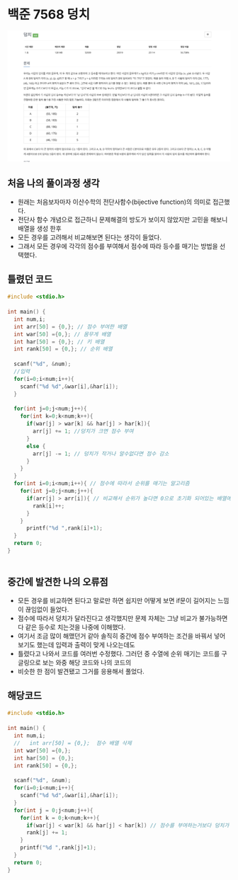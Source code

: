 # 백준 7568 덩치

![ex_screenshot](./img/size.png)

## 처음 나의 풀이과정 생각
 - 원래는 처음보자마자 이산수학의 전단사함수(bijective function)의 의미로 접근했다.<br>
 - 전단사 함수 개념으로 접근하니 문제해결의 방도가 보이지 않았지만 고민을 해보니 배열을 생성 한후<br>
 - 모든 경우를 고려해서 비교해보면 된다는 생각이 들었다.<br>
 - 그래서 모든 경우에 각각의 점수를 부여해서 점수에 따라 등수를 매기는 방법을 선택했다.<br>
 
## 틀렸던 코드 
~~~C
#include <stdio.h>

int main() {
  int num,i;
  int arr[50] = {0,}; // 점수 부여한 배열
  int war[50] ={0,}; // 몸무게 배열
  int har[50] = {0,}; // 키 배열
  int rank[50] = {0,}; // 순위 배열

  scanf("%d", &num);
  //입력
  for(i=0;i<num;i++){
    scanf("%d %d",&war[i],&har[i]);
  }
  
  for(int j=0;j<num;j++){
    for(int k=0;k<num;k++){
      if(war[j] > war[k] && har[j] > har[k]){
        arr[j] += 1; //덩치가 크면 점수 부여
      }
      else {
        arr[j] -= 1; // 덩치가 작거나 알수없다면 점수 감소
      }
    }
  }
  for(int i=0;i<num;i++){ // 점수에 따라서 순위를 매기는 알고리즘
    for(int j=0;j<num;j++){
      if(arr[j] > arr[i]){ // 비교해서 순위가 높다면 0으로 초기화 되어있는 배열에 점수를 부여해서 순위 up(버블정렬과 비슷한 개념)
        rank[i]++;
      }
    }
      printf("%d ",rank[i]+1);
  }
  return 0;
}
  

~~~

## 중간에 발견한 나의 오류점
  - 모든 경우를 비교하면 된다고 말로만 하면 쉽지만 어떻게 보면 if문이 길어지는 느낌이 끊임없이 들었다.<br>
  - 점수에 따라서 덩치가 달라진다고 생각했지만 문제 자체는 그냥 비교가 불가능하면 다 같은 등수로 치는것을 나중에 이해했다.<br>
  - 여기서 조금 많이 해맸던거 같아 솔직히 중간에 점수 부여하는 조건을 바꿔서 넣어보기도 했는데 입력과 출력이 맞게 나오는데도 <br>
  - 틀렸다고 나와서 코드를 여러번 수정했다. 그러던 중 수열에 순위 매기는 코드를 구글링으로 보는 와중 해당 코드와 나의 코드의 <br>
  - 비슷한 한 점이 발견됐고 그거를 응용해서 풀었다.
  
## 해당코드
~~~C
#include <stdio.h>

int main() {
  int num,i;
  //   int arr[50] = {0,};  점수 배열 삭제 
  int war[50] ={0,};
  int har[50] = {0,};
  int rank[50] = {0,};

  scanf("%d", &num);
  for(i=0;i<num;i++){
    scanf("%d %d",&war[i],&har[i]);
  }
  for(int j = 0;j<num;j++){
    for(int k = 0;k<num;k++){
      if(war[j] < war[k] && har[j] < har[k]) // 점수를 부여하는거보다 덩치가 작을수록 순위를 올려서 간단하게 출력하였다.
      rank[j] += 1;
    }
    printf("%d ",rank[j]+1);
  }
  return 0;
}
~~~
